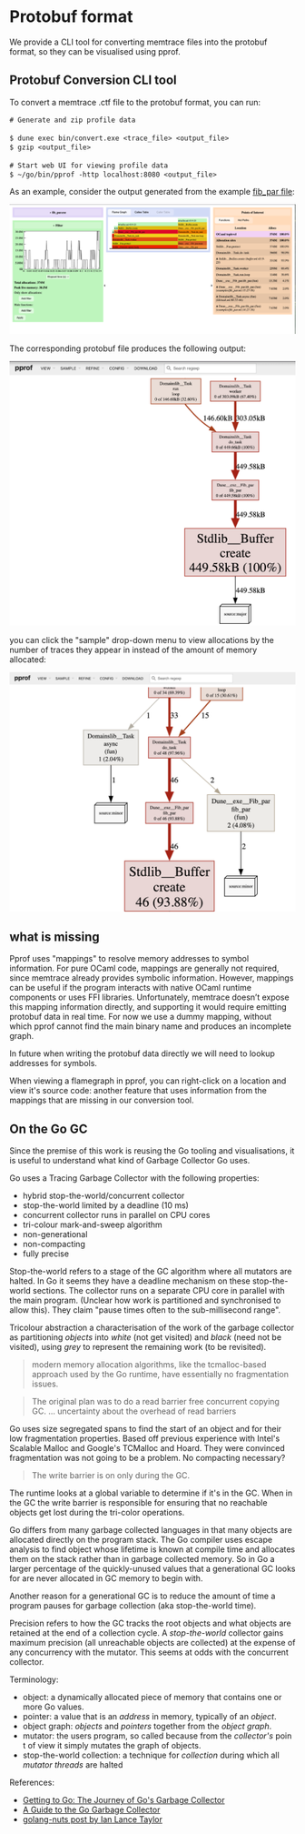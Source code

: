 # Protobuf format

We provide a CLI tool for converting memtrace files into the protobuf format, so they can be visualised using pprof.

## Protobuf Conversion CLI tool

To convert a memtrace .ctf file to the protobuf format, you can run:

```shell
# Generate and zip profile data

$ dune exec bin/convert.exe <trace_file> <output_file>
$ gzip <output_file>

# Start web UI for viewing profile data
$ ~/go/bin/pprof -http localhost:8080 <output_file>
```

As an example, consider the output generated from the example [fib_par file](./../examples/fib_par.ml):

![memtrace-viewer](memtrace-viewer-output.png)

The corresponding protobuf file produces the following output:

![Allocations-by-size](pprof-by-size.png)

you can click the "sample" drop-down menu to view allocations by the number of traces they appear in instead of the amount of memory allocated:

![Allocations-by-number-of-traces](pprof-by-samples.png)

## what is missing

Pprof uses "mappings" to resolve memory addresses to symbol information. For pure OCaml code, mappings are generally not required, since memtrace already provides symbolic information. However, mappings can be useful if the program interacts with native OCaml runtime components or uses FFI libraries. Unfortunately, memtrace doesn’t expose this mapping information directly, and supporting it would require emitting protobuf data in real time. For now we use a dummy mapping, without which pprof cannot find the main binary name and produces an incomplete graph.

In future when writing the protobuf data directly we will need to lookup addresses for symbols.

When viewing a flamegraph in pprof, you can right-click on a location and view it's source code: another feature that uses information from the mappings that are missing in our conversion tool.

## On the Go GC

Since the premise of this work is reusing the Go tooling and visualisations, it is useful to understand what kind of Garbage Collector Go uses.

Go uses a Tracing Garbage Collector with the following properties:
 * hybrid stop-the-world/concurrent collector
 * stop-the-world limited by a deadline (10 ms)
 * concurrent collector runs in parallel on CPU cores
 * tri-colour mark-and-sweep algorithm
 * non-generational
 * non-compacting
 * fully precise

Stop-the-world refers to a stage of the GC algorithm where all mutators are halted. In Go it seems they have a deadline mechanism on these stop-the-world sections. The collector runs on a separate CPU core in parallel with the main program. (Unclear how work is partitioned and synchronised to allow this). They claim "pause times often to the sub-millisecond range".

Tricolour abstraction a characterisation of the work of the garbage collector as partitioning *objects* into *white* (not get visited) and *black* (need not be visited), using *grey* to represent the remaining work (to be revisited).

> modern memory allocation algorithms, like the tcmalloc-based approach used by the Go runtime, have essentially no fragmentation issues.

> The original plan was to do a read barrier free concurrent copying GC. ... uncertainty about the overhead of read barriers

Go uses size segregated spans to find the start of an object and for their low fragmentation properties. Based off previous experience with Intel's Scalable Malloc and Google's TCMalloc and Hoard. They were convinced fragmentation was not going to be a problem. No compacting necessary?

> The write barrier is on only during the GC.

The runtime looks at a global variable to determine if it's in the GC. When in the GC the write barrier is responsible for ensuring that no reachable objects get lost during the tri-color operations.

Go differs from many garbage collected languages in that many objects are allocated directly on the program stack. The Go compiler uses escape analysis to find object whose lifetime is known at compile time and allocates them on the stack rather than in garbage collected memory. So in Go a larger percentage of the quickly-unused values that a generational GC looks for are never allocated in GC memory to begin with.

Another reason for a generational GC is to reduce the amount of time a program pauses for garbage collection (aka stop-the-world time).

Precision refers to how the GC tracks the root objects and what objects are retained at the end of a collection cycle. A *stop-the-world* collector gains maximum precision (all unreachable objects are collected) at the expense of any concurrency with the mutator. This seems at odds with the concurrent collector.


Terminology:
 * object: a dynamically allocated piece of memory that contains one or more Go values.
 * pointer: a value that is an *address* in memory, typically of an *object*.
 * object graph: *objects* and *pointers* together from the *object graph*.
 * mutator: the users program, so called because from the *collector's* poin t of view it simply mutates the graph of objects.
 * stop-the-world collection: a technique for *collection* during which all *mutator threads* are halted

References:
 * [Getting to Go: The Journey of Go's Garbage Collector](https://go.dev/blog/ismmkeynote)
 * [A Guide to the Go Garbage Collector](https://tip.golang.org/doc/gc-guide)
 * [golang-nuts post by Ian Lance Taylor](https://groups.google.com/g/golang-nuts/c/KJiyv2mV2pU)